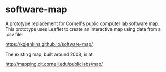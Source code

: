 # software-map

A prototype replacement for Cornell's public computer lab software map.
This prototype uses Leaflet to create an interactive map using data from a .csv file:

https://kgjenkins.github.io/software-map/

The existing map, built around 2008, is at:

http://mapping.cit.cornell.edu/publiclabs/map/




